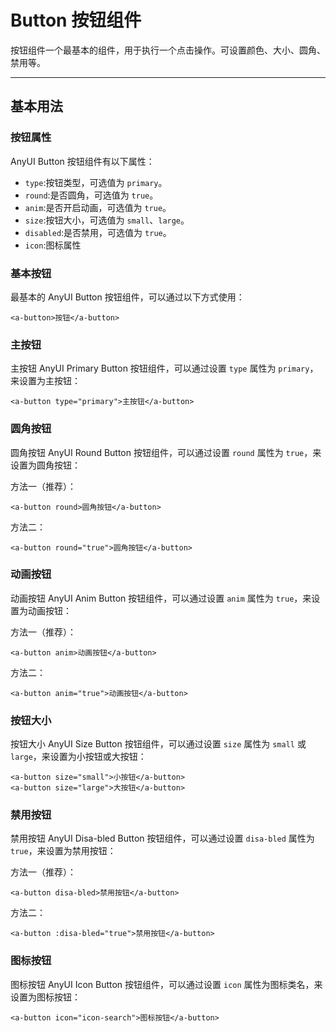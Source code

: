 # Button 按钮组件

按钮组件一个最基本的组件，用于执行一个点击操作。可设置颜色、大小、圆角、禁用等。

---

## 基本用法

### 按钮属性

AnyUI Button 按钮组件有以下属性：

- `type`:按钮类型，可选值为 `primary`。
- `round`:是否圆角，可选值为 `true`。
- `anim`:是否开启动画，可选值为 `true`。
- `size`:按钮大小，可选值为 `small`、`large`。
- `disabled`:是否禁用，可选值为 `true`。
- `icon`:图标属性

### 基本按钮

最基本的 AnyUI Button 按钮组件，可以通过以下方式使用：

```vuejs
<a-button>按钮</a-button>
```

### 主按钮

主按钮 AnyUI Primary Button 按钮组件，可以通过设置 `type` 属性为 `primary`，来设置为主按钮：

```vuejs
<a-button type="primary">主按钮</a-button>
```

### 圆角按钮

圆角按钮 AnyUI Round Button 按钮组件，可以通过设置 `round` 属性为 `true`，来设置为圆角按钮：

方法一（推荐）：

```vue
<a-button round>圆角按钮</a-button>
```

方法二：

```vue
<a-button round="true">圆角按钮</a-button>
```

### 动画按钮

动画按钮 AnyUI Anim Button 按钮组件，可以通过设置 `anim` 属性为 `true`，来设置为动画按钮：

方法一（推荐）：

```vue
<a-button anim>动画按钮</a-button>
```

方法二：

```vue
<a-button anim="true">动画按钮</a-button>
```

### 按钮大小

按钮大小 AnyUI Size Button 按钮组件，可以通过设置 `size` 属性为 `small` 或 `large`，来设置为小按钮或大按钮：

```vue
<a-button size="small">小按钮</a-button>
<a-button size="large">大按钮</a-button>
```

### 禁用按钮

禁用按钮 AnyUI Disa-bled Button 按钮组件，可以通过设置 `disa-bled` 属性为 `true`，来设置为禁用按钮：

方法一（推荐）：

```vue
<a-button disa-bled>禁用按钮</a-button>
```

方法二：

```vue
<a-button :disa-bled="true">禁用按钮</a-button>
```

### 图标按钮

图标按钮 AnyUI Icon Button 按钮组件，可以通过设置 `icon` 属性为图标类名，来设置为图标按钮：

```vue
<a-button icon="icon-search">图标按钮</a-button>
```
